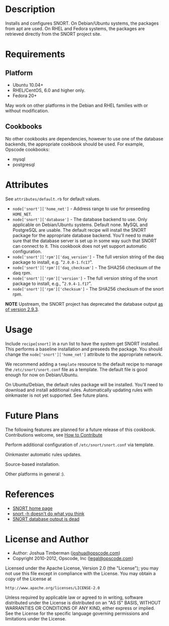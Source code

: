 Description
===========

Installs and configures SNORT. On Debian/Ubuntu systems, the packages
from apt are used. On RHEL and Fedora systems, the packages are
retrieved directly from the SNORT project site.

Requirements
============

## Platform

* Ubuntu 10.04+
* RHEL/CentOS, 6.0 and higher only.
* Fedora 20+

May work on other platforms in the Debian and RHEL families with or
without modification.

## Cookbooks

No other cookbooks are dependencies, however to use one of the
database backends, the appropriate cookbook should be used. For
example, Opscode cookbooks:

* mysql
* postgresql

Attributes
==========

See `attributes/default.rb` for default values.

* `node['snort']['home_net']` - Address range to use for preseeding
  `HOME_NET`.
* `node['snort']['database']` - The database backend to use. Only
  applicable on Debian/Ubuntu systems. Default none. MySQL and
  PostgreSQL are usable. The default recipe will install the SNORT
  package for the appropriate database backend. You'll need to make
  sure that the database server is set up in some way such that SNORT
  can connect to it. This cookbook does not yet support automatic
  configuration.
* `node['snort']['rpm']['daq_version']` - The full version string of
  the daq package to install, e.g. "`2.0.0-1.fc17`".
* `node['snort']['rpm']['daq_checksum']` - The SHA256 checksum of the
  daq rpm.
* `node['snort']['rpm']['version']` - The full version string of the
  snort package to install, e.g., "`2.9.4-1.f17`".
* `node['snort']['rpm']['checksum']` - The SHA256 checksum of the
  snort rpm.

**NOTE** Upstream, the SNORT project has deprecated the database
  output
  [as of version 2.9.3](http://blog.snort.org/2012/07/database-output-is-dead-rip.html).

Usage
=====

Include `recipe[snort]` in a run list to have the system get SNORT
installed. This performs a baseline installation and preseeds the
package. You should change the `node['snort']['home_net']` attribute
to the appropriate network.

We recommend adding a `template` resource to the default recipe to
manage the `/etc/snort/snort.conf` file as a template. The default
file is good enough for now on Debian/Ubuntu.

On Ubuntu/Debian, the default rules package will be installed. You'll
need to download and install additional rules. Automatically updating
rules with oinkmaster is not yet supported. See future plans.

Future Plans
============

The following features are planned for a future release of this
cookbook. Contributions welcome, see
[How to Contribute](http://wiki.opscode.com/display/chef/How+to+Contribute)

Perform additional configuration of `/etc/snort/snort.conf` via
template.

Oinkmaster automatic rules updates.

Source-based installation.

Other platforms in general :).

References
==========

* [SNORT home page](http://www.snort.org)
* [snort -h doesn't do what you think](http://blog.joelesler.net/2010/03/snort-h-doesnt-do-what-you-think-it-does.html)
* [SNORT database output is dead](http://blog.snort.org/2012/07/database-output-is-dead-rip.html)

License and Author
==================

- Author: Joshua Timberman (<joshua@opscode.com>)
- Copyright 2010-2012, Opscode, Inc (<legal@opscode.com>)

Licensed under the Apache License, Version 2.0 (the "License");
you may not use this file except in compliance with the License.
You may obtain a copy of the License at

    http://www.apache.org/licenses/LICENSE-2.0

Unless required by applicable law or agreed to in writing, software
distributed under the License is distributed on an "AS IS" BASIS,
WITHOUT WARRANTIES OR CONDITIONS OF ANY KIND, either express or implied.
See the License for the specific language governing permissions and
limitations under the License.
